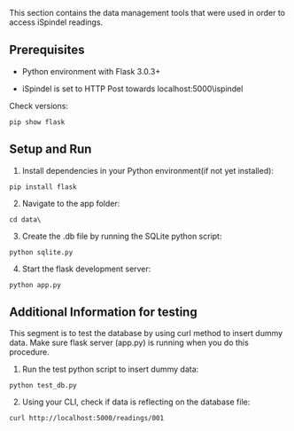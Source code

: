 This section contains the data management tools that were used in order to access iSpindel readings.

## Prerequisites

- Python environment with Flask 3.0.3+

- iSpindel is set to HTTP Post towards localhost:5000\ispindel

Check versions:
```
pip show flask
```

## Setup and Run

1) Install dependencies in your Python environment(if not yet installed):
```
pip install flask
```

2) Navigate to the app folder:
```
cd data\
```

3) Create the .db file by running the SQLite python script:
```
python sqlite.py
```

4) Start the flask development server:
```
python app.py
```

## Additional Information for testing

This segment is to test the database by using curl method to insert dummy data. Make sure flask server (app.py) is running when you do this procedure.

1) Run the test python script to insert dummy data:
```
python test_db.py
```

2) Using your CLI, check if data is reflecting on the database file:
```
curl http://localhost:5000/readings/001
```